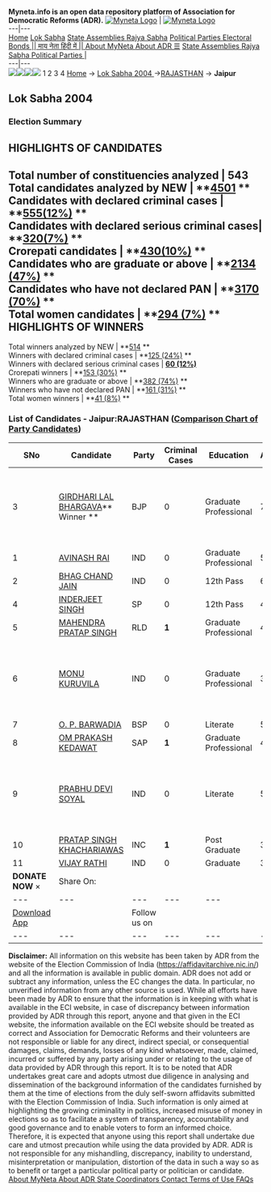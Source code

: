 **Myneta.info is an open data repository platform of Association for Democratic Reforms (ADR).**
[![Myneta Logo](https://www.myneta.info/lib/img/myneta-logo.png)](https://www.myneta.info/) | [![Myneta Logo](https://www.myneta.info/lib/img/adr-logo.png)](https://adrindia.org)  
---|---  
[Home](https://www.myneta.info/) [Lok Sabha](https://www.myneta.info/#ls "Lok Sabha") [ State Assemblies ](https://www.myneta.info/#sa "State Assemblies") [Rajya Sabha](https://www.myneta.info/#rs "Rajya Sabha") [Political Parties ](https://www.myneta.info/party "Political Parties") [ Electoral Bonds ](https://www.myneta.info/electoral_bonds "Electoral Bonds") [ || माय नेता हिंदी में || ](https://translate.google.co.in/translate?prev=hp&hl=en&js=y&u=www.myneta.info&sl=en&tl=hi&history_state0=) [ About MyNeta ](https://adrindia.org/content/about-myneta) [ About ADR ](https://adrindia.org/about-adr/who-we-are) [☰](javascript:void\(0\))
[ State Assemblies ](https://www.myneta.info/#sa "State Assemblies") [ Rajya Sabha ](https://www.myneta.info/#rs "Rajya Sabha") [ Political Parties ](https://www.myneta.info/party "Political Parties")
|   
---|---  
![](https://www.myneta.info/lib/img/banner/banner-1.png)![](https://www.myneta.info/lib/img/banner/banner-2.png)![](https://www.myneta.info/lib/img/banner/banner-3.png)![](https://www.myneta.info/lib/img/banner/banner-4.png)
1  2  3  4 
[Home](https://www.myneta.info/) → [Lok Sabha 2004 ](https://www.myneta.info/loksabha2004/)→[RAJASTHAN](https://www.myneta.info/loksabha2004/index.php?action=show_constituencies&state_id=20) → **Jaipur**
### 
## Lok Sabha 2004 
###  Election Summary 
HIGHLIGHTS OF CANDIDATES  
---  
Total number of constituencies analyzed |  543   
Total candidates analyzed by NEW | **[4501](https://www.myneta.info/loksabha2004/index.php?action=summary&subAction=candidates_analyzed&sort=candidate#summary) **  
Candidates with declared criminal cases | **[555(12%)](https://www.myneta.info/loksabha2004/index.php?action=summary&subAction=crime&sort=candidate#summary) **  
Candidates with declared serious criminal cases| **[320(7%)](https://www.myneta.info/loksabha2004/index.php?action=summary&subAction=serious_crime&sort=candidate#summary) **  
Crorepati candidates | **[430(10%)](https://www.myneta.info/loksabha2004/index.php?action=summary&subAction=crorepati&sort=candidate#summary) **  
Candidates who are graduate or above | **[2134 (47%)](https://www.myneta.info/loksabha2004/index.php?action=summary&subAction=education&sort=candidate#summary) **  
Candidates who have not declared PAN | **[3170 (70%)](https://www.myneta.info/loksabha2004/index.php?action=summary&subAction=without_pan&sort=candidate#summary) **  
Total women candidates | **[294 (7%)](https://www.myneta.info/loksabha2004/index.php?action=summary&subAction=women_candidate&sort=candidate#summary) **  
HIGHLIGHTS OF WINNERS  
---  
Total winners analyzed by NEW | **[514](https://www.myneta.info/loksabha2004/index.php?action=summary&subAction=winner_analyzed&sort=candidate#summary) **  
Winners with declared criminal cases | **[125 (24%)](https://www.myneta.info/loksabha2004/index.php?action=summary&subAction=winner_crime&sort=candidate#summary) **  
Winners with declared serious criminal cases | **[60 (12%)](https://www.myneta.info/loksabha2004/index.php?action=summary&subAction=winner_serious_crime&sort=candidate#summary)**  
Crorepati winners | **[153 (30%)](https://www.myneta.info/loksabha2004/index.php?action=summary&subAction=winner_crorepati&sort=candidate#summary) **  
Winners who are graduate or above | **[382 (74%)](https://www.myneta.info/loksabha2004/index.php?action=summary&subAction=winner_education&sort=candidate#summary) **  
Winners who have not declared PAN | **[161 (31%)](https://www.myneta.info/loksabha2004/index.php?action=summary&subAction=winner_without_pan&sort=candidate#summary) **  
Total women winners | **[41 (8%)](https://www.myneta.info/loksabha2004/index.php?action=summary&subAction=winner_women&sort=candidate#summary) **  
### List of Candidates - Jaipur:RAJASTHAN ([Comparison Chart of Party Candidates](https://www.myneta.info/loksabha2004/comparisonchart.php?constituency_id=355))
SNo | Candidate| Party| Criminal Cases| Education| Age| Total Assets| Liabilities  
---|---|---|---|---|---|---|---  
3  | [GIRDHARI LAL BHARGAVA](https://www.myneta.info/loksabha2004/candidate.php?candidate_id=3211)** Winner ** | BJP | 0 | Graduate Professional| 77 | ![](https://myneta.info/image_v2.php?myneta_folder=loksabha2004&candidate_id=3211&col=ta) | ![](https://myneta.info/image_v2.php?myneta_folder=loksabha2004&candidate_id=3211&col=lia)  
1  | [AVINASH RAI](https://www.myneta.info/loksabha2004/candidate.php?candidate_id=3219) | IND | 0 | Graduate Professional| 54 | Rs 6,43,088 ~ 6 Lacs+ | Rs 45,478 ~ 45 Thou+  
2  | [BHAG CHAND JAIN](https://www.myneta.info/loksabha2004/candidate.php?candidate_id=3216) | IND | 0 | 12th Pass| 61 | Rs 22,10,000 ~ 22 Lacs+ | Rs 0 ~   
4  | [INDERJEET SINGH](https://www.myneta.info/loksabha2004/candidate.php?candidate_id=3218) | SP | 0 | 12th Pass| 48 | Rs 55,00,213 ~ 55 Lacs+ | Rs 43,85,896 ~ 43 Lacs+  
5  | [MAHENDRA PRATAP SINGH](https://www.myneta.info/loksabha2004/candidate.php?candidate_id=3217) | RLD | **1** | Graduate Professional| 42 | Rs 4,75,000 ~ 4 Lacs+ | Rs 0 ~   
6  | [MONU KURUVILA](https://www.myneta.info/loksabha2004/candidate.php?candidate_id=3215) | IND | 0 | Graduate Professional| 30 | ![](https://myneta.info/image_v2.php?myneta_folder=loksabha2004&candidate_id=3215&col=ta) | ![](https://myneta.info/image_v2.php?myneta_folder=loksabha2004&candidate_id=3215&col=lia)  
7  | [O. P. BARWADIA](https://www.myneta.info/loksabha2004/candidate.php?candidate_id=3214) | BSP | 0 | Literate| 55 | Rs 38,70,000 ~ 38 Lacs+ | Rs 0 ~   
8  | [OM PRAKASH KEDAWAT](https://www.myneta.info/loksabha2004/candidate.php?candidate_id=3222) | SAP | **1** | Graduate Professional| 46 | Rs 11,10,000 ~ 11 Lacs+ | Rs 0 ~   
9  | [PRABHU DEVI SOYAL](https://www.myneta.info/loksabha2004/candidate.php?candidate_id=3220) | IND | 0 | Literate| 50 | ![](https://myneta.info/image_v2.php?myneta_folder=loksabha2004&candidate_id=3220&col=ta) | ![](https://myneta.info/image_v2.php?myneta_folder=loksabha2004&candidate_id=3220&col=lia)  
10  | [PRATAP SINGH KHACHARIAWAS](https://www.myneta.info/loksabha2004/candidate.php?candidate_id=3212) | INC | **1** | Post Graduate| 35 | Rs 21,63,661 ~ 21 Lacs+ | Rs 0 ~   
11  | [VIJAY RATHI](https://www.myneta.info/loksabha2004/candidate.php?candidate_id=3213) | IND | 0 | Graduate| 30 | Rs 6,44,000 ~ 6 Lacs+ | Rs 0 ~   
|  **DONATE NOW** × |  Share On:  | [](https://api.whatsapp.com/send?text=https%3A%2F%2Fmyneta.info%2Fpunjab2022%2Findex.php%3Faction%3Dshow_constituencies%26state_id%3D19) | [](https://www.facebook.com/sharer/sharer.php?u=https%3A%2F%2Fmyneta.info%2Fpunjab2022%2Findex.php%3Faction%3Dshow_constituencies%26state_id%3D19) | [](https://twitter.com/share?url=https%3A%2F%2Fmyneta.info%2Fpunjab2022%2Findex.php%3Faction%3Dshow_constituencies%26state_id%3D19)  
---|---|---|---|---  
| [ Download App ](https://play.google.com/store/apps/details?id=com.webrosoft.myneta1&pcampaignid=pcampaignidMKT-Other-global-all-co-prtnr-py-PartBadge-Mar2515-1) | [](https://play.google.com/store/apps/details?id=com.webrosoft.myneta1&pcampaignid=pcampaignidMKT-Other-global-all-co-prtnr-py-PartBadge-Mar2515-1) |  Follow us on  | [](https://www.facebook.com/adrindia.org/) | [](https://twitter.com/adrspeaks) | [](https://groups.google.com/g/national-election-watch?hl=en&pli=1) | [](https://www.instagram.com/adrspeaks/) | [](https://www.youtube.com/user/adrspeaks) | [](https://sharechat.com/profile/adrspeaks)  
---|---|---|---|---|---|---|---|---  
**Disclaimer:** All information on this website has been taken by ADR from the website of the Election Commission of India (https://affidavitarchive.nic.in/) and all the information is available in public domain. ADR does not add or subtract any information, unless the EC changes the data. In particular, no unverified information from any other source is used. While all efforts have been made by ADR to ensure that the information is in keeping with what is available in the ECI website, in case of discrepancy between information provided by ADR through this report, anyone and that given in the ECI website, the information available on the ECI website should be treated as correct and Association for Democratic Reforms and their volunteers are not responsible or liable for any direct, indirect special, or consequential damages, claims, demands, losses of any kind whatsoever, made, claimed, incurred or suffered by any party arising under or relating to the usage of data provided by ADR through this report. It is to be noted that ADR undertakes great care and adopts utmost due diligence in analysing and dissemination of the background information of the candidates furnished by them at the time of elections from the duly self-sworn affidavits submitted with the Election Commission of India. Such information is only aimed at highlighting the growing criminality in politics, increased misuse of money in elections so as to facilitate a system of transparency, accountability and good governance and to enable voters to form an informed choice. Therefore, it is expected that anyone using this report shall undertake due care and utmost precaution while using the data provided by ADR. ADR is not responsible for any mishandling, discrepancy, inability to understand, misinterpretation or manipulation, distortion of the data in such a way so as to benefit or target a particular political party or politician or candidate. 
[ About MyNeta ](https://adrindia.org/content/about-myneta) [ About ADR ](https://adrindia.org/about-adr/who-we-are) [ State Coordinators ](https://adrindia.org/about-adr/state-coordinators) [ Contact ](https://adrindia.org/contact-us) [ Terms of Use ](https://adrindia.org/content/adr-terms-use) [ FAQs ](https://adrindia.org/content/faqs)

